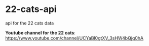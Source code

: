 # 22-cats-api
api for the 22 cats data

**Youtube channel for the 22 cats**: https://www.youtube.com/channel/UCYaBl0gtXV_3sHW4bQjq0hA
